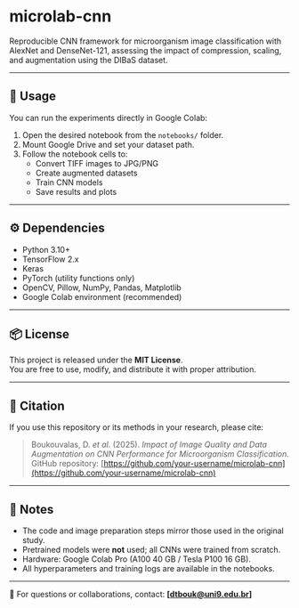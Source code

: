 # microlab-cnn
Reproducible CNN framework for microorganism image classification with AlexNet and DenseNet-121, assessing the impact of compression, scaling, and augmentation using the DIBaS dataset.

---

## 🚀 Usage
You can run the experiments directly in Google Colab:

1. Open the desired notebook from the `notebooks/` folder.  
2. Mount Google Drive and set your dataset path.  
3. Follow the notebook cells to:
   - Convert TIFF images to JPG/PNG  
   - Create augmented datasets  
   - Train CNN models  
   - Save results and plots  

---

## ⚙️ Dependencies
- Python 3.10+  
- TensorFlow 2.x  
- Keras  
- PyTorch (utility functions only)  
- OpenCV, Pillow, NumPy, Pandas, Matplotlib  
- Google Colab environment (recommended)

---

## 📦 License
This project is released under the **MIT License**.  
You are free to use, modify, and distribute it with proper attribution.

---

## 🧾 Citation
If you use this repository or its methods in your research, please cite:

> Boukouvalas, D. *et al.* (2025). *Impact of Image Quality and Data Augmentation on CNN Performance for Microorganism Classification.*  
> GitHub repository: [https://github.com/your-username/microlab-cnn](https://github.com/your-username/microlab-cnn)

---

## 🧰 Notes
- The code and image preparation steps mirror those used in the original study.  
- Pretrained models were **not** used; all CNNs were trained from scratch.  
- Hardware: Google Colab Pro (A100 40 GB / Tesla P100 16 GB).  
- All hyperparameters and training logs are available in the notebooks.

---

📧 For questions or collaborations, contact: **[dtbouk@uni9.edu.br]**
